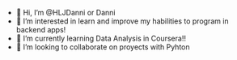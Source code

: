 - 👋 Hi, I’m @HLJDanni or Danni 
- 👀 I’m interested in learn and improve my habilities to program in backend apps!
- 🌱 I’m currently learning Data Analysis in Coursera!!
- 💞️ I’m looking to collaborate on proyects with Pyhton


<!---
HLJDanni/HLJDanni is a ✨ special ✨ repository because its `README.md` (this file) appears on your GitHub profile.
You can click the Preview link to take a look at your changes.
--->
